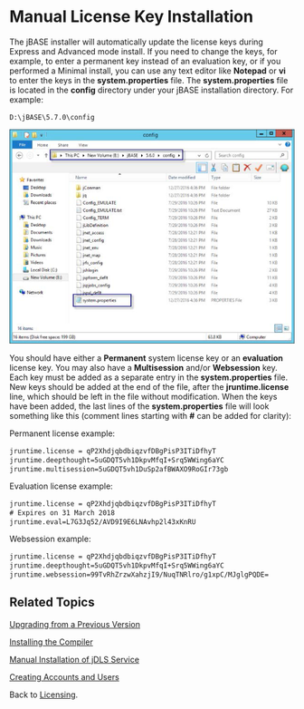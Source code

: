 # Manual License Key Installation

<PageHeader />

The jBASE installer will automatically update the license keys during Express and Advanced mode install. If you need to change the keys, for example, to enter a permanent key instead of an evaluation key, or if you performed a Minimal install, you can use any text editor like **Notepad** or **vi** to enter the keys in the **system.properties** file. The **system.properties** file is located in the **config** directory under your jBASE installation directory. For example:

```
D:\jBASE\5.7.0\config
```

![manual-license-key-installation: blob](./blob.jpg)

You should have either a **Permanent** system license key or an **evaluation** license key. You may also have a **Multisession** and/or **Websession** key. Each key must be added as a separate entry in the **system.properties** file. New keys should be added at the end of the file, after the **jruntime.license** line, which should be left in the file without modification. When the keys have been added, the last lines of the **system.properties** file will look something like this (comment lines starting with **#** can be added for clarity):

Permanent license example:

```
jruntime.license = qP2XhdjqbdbiqzvfDBgPisP3ITiDfhyT
jruntime.deepthought=5uGDQT5vh1DkpvMfqI+Srq5WWing6aYC
jruntime.multisession=5uGDQT5vh1DuSp2afBWAXO9RoGIr73gb
```

Evaluation license example:

```
jruntime.license = qP2XhdjqbdbiqzvfDBgPisP3ITiDfhyT
# Expires on 31 March 2018
jruntime.eval=L7G3Jq52/AVD9I9E6LNAvhp2l43xKnRU
```

Websession example:

```
jruntime.license = qP2XhdjqbdbiqzvfDBgPisP3ITiDfhyT
jruntime.deepthought=5uGDQT5vh1DkpvMfqI+Srq5WWing6aYC
jruntime.websession=99TvRhZrzwXahzjI9/NuqTNRlro/g1xpC/MJglgPQDE=
```

## Related Topics

[Upgrading from a Previous Version](./../upgrading-from-a-previous-version/README.md)

[Installing the Compiler](./../../windows/windows-compiler-installation/README.md)

[Manual Installation of jDLS Service](./../../../daemons/manual-installation-of-jdls-service/README.md)

[Creating Accounts and Users](./../create-accounts-and-users/README.md)

Back to [Licensing](./../README.md).

<PageFooter />
